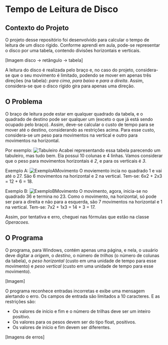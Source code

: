 # Tempo de Leitura de Disco
## Contexto do Projeto
O projeto desse repositório foi desenvolvido para calcular o tempo de leitura
de um disco rígido. Conforme aprendi em aula, pode-se representar o disco por
uma tabela, contendo divisões horizontais e verticais.

[Imagem disco -> retângulo -> tabela]

A leitura do disco é realizada pelo braço e, no caso do projeto, considera-se
que o seu movimento é limitado, podendo se mover em apenas três direções 
(na tabela): *para cima*, *para baixo* e *para a direita*. 
Assim, considera-se que o disco rígido gira para apenas uma direção.

## O Problema
O braço de leitura pode estar em qualquer quadrado da tabela, e o quadrado
de destino pode ser qualquer um (exceto o que já está sendo ocupado pelo
braço). Assim, deve-se calcular o custo de tempo para se mover até o
destino, considerando as restrições acima. Para esse custo, considera-se
um peso para movimentos na vertical e outro para movimentos na horizontal.

Por exemplo:
![Tabuleiro](https://github.com/user-attachments/assets/98331430-c9f9-43a3-80da-e981c903b787)
Acabei representando essa tabela parecendo um tabuleiro, mas tudo bem. Ela possui 10 colunas e 4
linhas. Vamos considerar que o peso para movimentos horizontais é *2*, e para os verticais
é *3*.

Exemplo A:
![ExemploAMovimento](https://github.com/user-attachments/assets/935a9a3c-3645-47ec-92e9-5a9fd00cb5eb)
O moviemento incia no quadrado 1 e vai até o 27. São 6 movimentos na horizontal e 2 na vertical. Tem-se:
6x2 + 2x3 = 12 + 6 = 18.

Exemplo B:
![ExemploBMovimento](https://github.com/user-attachments/assets/fe4a10ab-6287-4ba8-9138-6deebe9b5aa4)
O movimento, agora, inicia-se no quadrado 36 e termina no 23. Como o movimento, na horizontal, só pode
ser para a direita e não para a esquerda, são 7 movimentos na horizontal e 1 na vertical. Tem-se:
7x2 + 1x3 = 14 + 3 = 17.

Assim, por tentativa e erro, cheguei nas fórmulas que estão na classe *Operacoes*.


## O Programa
O programa, para Windows, contém apenas uma página, e nela, o usuário deve digitar a
*origem*, o *destino*, o número de *trilhas* (o número de colunas da
tabela), o *peso horizontal* (custo em uma unidade de tempo para esse
movimento) e *peso vertical* (custo em uma unidade de tempo para esse
movimento).

[Imagem]

O programa reconhece entradas incorretas e exibe uma mensagem alertando
o erro. Os campos de entrada são limitados a 10 caracteres. E as restrições
são:
- Os valores de início e fim e o número de trilhas deve ser um inteiro positivo.
- Os valores para os pesos devem ser do tipo float, positivos.
- Os valores de início e fim devem ser diferentes.

[Imagens de erros]

